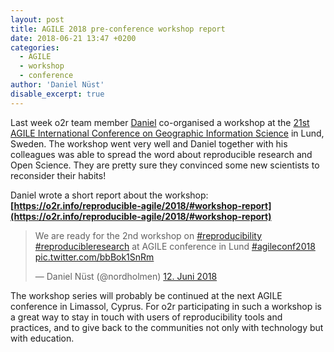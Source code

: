 ```yaml
---
layout: post
title: AGILE 2018 pre-conference workshop report
date: 2018-06-21 13:47 +0200
categories:
  - AGILE
  - workshop
  - conference
author: 'Daniel Nüst'
disable_excerpt: true
---
```


Last week o2r team member [Daniel](https://nordholmen.net/) co-organised a workshop at the [21st AGILE International Conference on Geographic Information Science](http://agile-online.org/index.php/conference/conference-2018) in Lund, Sweden.
The workshop went very well and Daniel together with his colleagues was able to spread the word about reproducible research and Open Science.
They are pretty sure they convinced some new scientists to reconsider their habits!

Daniel wrote a short report about the workshop: **[https://o2r.info/reproducible-agile/2018/#workshop-report](https://o2r.info/reproducible-agile/2018/#workshop-report)**

<blockquote class="twitter-tweet" data-lang="de"><p lang="en" dir="ltr">We are ready for the 2nd workshop on <a href="https://twitter.com/hashtag/reproducibility?src=hash&amp;ref_src=twsrc%5Etfw">#reproducibility</a> <a href="https://twitter.com/hashtag/reproducibleresearch?src=hash&amp;ref_src=twsrc%5Etfw">#reproducibleresearch</a> at AGILE conference in Lund <a href="https://twitter.com/hashtag/agileconf2018?src=hash&amp;ref_src=twsrc%5Etfw">#agileconf2018</a> <a href="https://t.co/bbBok1SnRm">pic.twitter.com/bbBok1SnRm</a></p>&mdash; Daniel Nüst (@nordholmen) <a href="https://twitter.com/nordholmen/status/1006512760220418049?ref_src=twsrc%5Etfw">12. Juni 2018</a></blockquote>
<script async src="https://platform.twitter.com/widgets.js" charset="utf-8"></script>

The workshop series will probably be continued at the next AGILE conference in Limassol, Cyprus.
For o2r participating in such a workshop is a great way to stay in touch with users of reproducibility tools and practices, and to give back to the communities not only with technology but with education.
